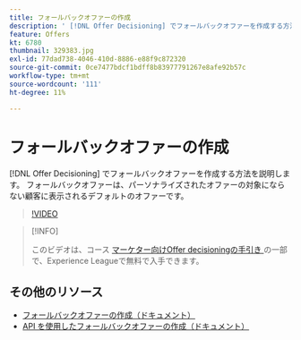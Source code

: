 ```yaml
---
title: フォールバックオファーの作成
description: ' [!DNL Offer Decisioning] でフォールバックオファーを作成する方法を説明します。 フォールバックオファーには実施要件ルールが関連付けられており、関連する顧客にのみ表示するのに役立ちます。'
feature: Offers
kt: 6780
thumbnail: 329383.jpg
exl-id: 77dad738-4046-410d-8886-e88f9c872320
source-git-commit: 0ce7477bdcf1bdff8b83977791267e8afe92b57c
workflow-type: tm+mt
source-wordcount: '111'
ht-degree: 11%

---
```


# フォールバックオファーの作成

[!DNL Offer Decisioning] でフォールバックオファーを作成する方法を説明します。 フォールバックオファーは、パーソナライズされたオファーの対象にならない顧客に表示されるデフォルトのオファーです。

>[!VIDEO](https://video.tv.adobe.com/v/329383?quality=12&learn=on)

>[!INFO]
>
> このビデオは、コース [ マーケター向けOffer decisioningの手引き ](https://experienceleague.adobe.com/?recommended=ExperiencePlatform-U-1-2020.1.offerdecisioning?lang=ja) の一部で、Experience Leagueで無料で入手できます。


## その他のリソース

* [フォールバックオファーの作成（ドキュメント）](https://experienceleague.adobe.com/docs/journey-optimizer/using/offer-decisioniong/managing-offers-in-the-offer-library/creating-fallback-offers.html)
* [API を使用したフォールバックオファーの作成（ドキュメント）](https://experienceleague.adobe.com/docs/journey-optimizer/using/offer-decisioniong/api-reference/offers-api/fallback-offers/create.html)
